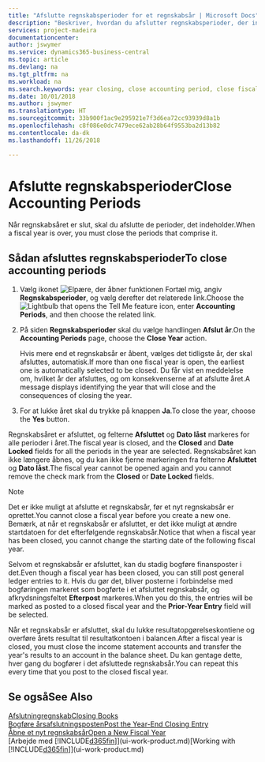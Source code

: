 ```yaml
---
title: "Afslutte regnskabsperioder for et regnskabsår | Microsoft Docs"
description: "Beskriver, hvordan du afslutter regnskabsperioder, der indgår i regnskabsåret."
services: project-madeira
documentationcenter: 
author: jswymer
ms.service: dynamics365-business-central
ms.topic: article
ms.devlang: na
ms.tgt_pltfrm: na
ms.workload: na
ms.search.keywords: year closing, close accounting period, close fiscal year, bank account detailed trial balance
ms.date: 10/01/2018
ms.author: jswymer
ms.translationtype: HT
ms.sourcegitcommit: 33b900f1ac9e295921e7f3d6ea72cc93939d8a1b
ms.openlocfilehash: c8f086e0dc7479ece62ab28b64f9553ba2d13b82
ms.contentlocale: da-dk
ms.lasthandoff: 11/26/2018

---
```

# <a name="close-accounting-periods"></a><span data-ttu-id="a3603-103">Afslutte regnskabsperioder</span><span class="sxs-lookup"><span data-stu-id="a3603-103">Close Accounting Periods</span></span>
<span data-ttu-id="a3603-104">Når regnskabsåret er slut, skal du afslutte de perioder, det indeholder.</span><span class="sxs-lookup"><span data-stu-id="a3603-104">When a fiscal year is over, you must close the periods that comprise it.</span></span>

## <a name="to-close-accounting-periods"></a><span data-ttu-id="a3603-105">Sådan afsluttes regnskabsperioder</span><span class="sxs-lookup"><span data-stu-id="a3603-105">To close accounting periods</span></span>
1. <span data-ttu-id="a3603-106">Vælg ikonet ![Elpære, der åbner funktionen Fortæl mig](media/ui-search/search_small.png "Fortæl mig, hvad du vil foretage dig"), angiv **Regnskabsperioder**, og vælg derefter det relaterede link.</span><span class="sxs-lookup"><span data-stu-id="a3603-106">Choose the ![Lightbulb that opens the Tell Me feature](media/ui-search/search_small.png "Tell me what you want to do") icon, enter **Accounting Periods**, and then choose the related link.</span></span>
2. <span data-ttu-id="a3603-107">På siden **Regnskabsperioder** skal du vælge handlingen **Afslut år**.</span><span class="sxs-lookup"><span data-stu-id="a3603-107">On the **Accounting Periods** page, choose the **Close Year** action.</span></span>

    <span data-ttu-id="a3603-108">Hvis mere end et regnskabsår er åbent, vælges det tidligste år, der skal afsluttes, automatisk.</span><span class="sxs-lookup"><span data-stu-id="a3603-108">If more than one fiscal year is open, the earliest one is automatically selected to be closed.</span></span> <span data-ttu-id="a3603-109">Du får vist en meddelelse om, hvilket år der afsluttes, og om konsekvenserne af at afslutte året.</span><span class="sxs-lookup"><span data-stu-id="a3603-109">A message displays identifying the year that will close and the consequences of closing the year.</span></span>
3. <span data-ttu-id="a3603-110">For at lukke året skal du trykke på knappen **Ja**.</span><span class="sxs-lookup"><span data-stu-id="a3603-110">To close the year, choose the **Yes** button.</span></span>

<span data-ttu-id="a3603-111">Regnskabsåret er afsluttet, og felterne **Afsluttet** og **Dato låst** markeres for alle perioder i året.</span><span class="sxs-lookup"><span data-stu-id="a3603-111">The fiscal year is closed, and the **Closed** and **Date Locked** fields for all the periods in the year are selected.</span></span> <span data-ttu-id="a3603-112">Regnskabsåret kan ikke længere åbnes, og du kan ikke fjerne markeringen fra felterne **Afsluttet** og **Dato låst**.</span><span class="sxs-lookup"><span data-stu-id="a3603-112">The fiscal year cannot be opened again and you cannot remove the check mark from the **Closed** or **Date Locked** fields.</span></span>

> [!NOTE]  
>   <span data-ttu-id="a3603-113">Det er ikke muligt at afslutte et regnskabsår, før et nyt regnskabsår er oprettet.</span><span class="sxs-lookup"><span data-stu-id="a3603-113">You cannot close a fiscal year before you create a new one.</span></span> <span data-ttu-id="a3603-114">Bemærk, at når et regnskabsår er afsluttet, er det ikke muligt at ændre startdatoen for det efterfølgende regnskabsår.</span><span class="sxs-lookup"><span data-stu-id="a3603-114">Notice that when a fiscal year has been closed, you cannot change the starting date of the following fiscal year.</span></span>

<span data-ttu-id="a3603-115">Selvom et regnskabsår er afsluttet, kan du stadig bogføre finansposter i det.</span><span class="sxs-lookup"><span data-stu-id="a3603-115">Even though a fiscal year has been closed, you can still post general ledger entries to it.</span></span> <span data-ttu-id="a3603-116">Hvis du gør det, bliver posterne i forbindelse med bogføringen markeret som bogførte i et afsluttet regnskabsår, og afkrydsningsfeltet **Efterpost** markeres.</span><span class="sxs-lookup"><span data-stu-id="a3603-116">When you do this, the entries will be marked as posted to a closed fiscal year and the **Prior-Year Entry** field will be selected.</span></span>

<span data-ttu-id="a3603-117">Når et regnskabsår er afsluttet, skal du lukke resultatopgørelseskontiene og overføre årets resultat til resultatkontoen i balancen.</span><span class="sxs-lookup"><span data-stu-id="a3603-117">After a fiscal year is closed, you must close the income statement accounts and transfer the year's results to an account in the balance sheet.</span></span> <span data-ttu-id="a3603-118">Du kan gentage dette, hver gang du bogfører i det afsluttede regnskabsår.</span><span class="sxs-lookup"><span data-stu-id="a3603-118">You can repeat this every time that you post to the closed fiscal year.</span></span>

## <a name="see-also"></a><span data-ttu-id="a3603-119">Se også</span><span class="sxs-lookup"><span data-stu-id="a3603-119">See Also</span></span>
[<span data-ttu-id="a3603-120">Afslutningregnskab</span><span class="sxs-lookup"><span data-stu-id="a3603-120">Closing Books</span></span>](year-close-books.md)  
[<span data-ttu-id="a3603-121">Bogføre årsafslutningsposten</span><span class="sxs-lookup"><span data-stu-id="a3603-121">Post the Year-End Closing Entry</span></span>](year-how-post-year-end-close-entry.md)  
[<span data-ttu-id="a3603-122">Åbne et nyt regnskabsår</span><span class="sxs-lookup"><span data-stu-id="a3603-122">Open a New Fiscal Year</span></span>](finance-how-open-new-fiscal-year.md)  
<span data-ttu-id="a3603-123">[Arbejde med [!INCLUDE[d365fin](includes/d365fin_md.md)]](ui-work-product.md)</span><span class="sxs-lookup"><span data-stu-id="a3603-123">[Working with [!INCLUDE[d365fin](includes/d365fin_md.md)]](ui-work-product.md)</span></span>

